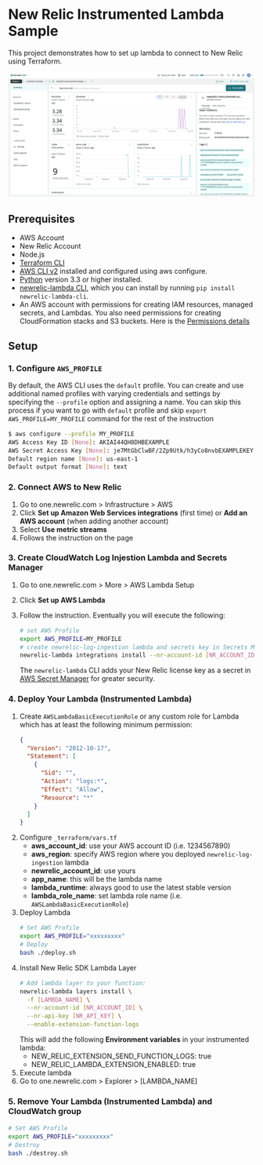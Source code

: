 # New Relic Instrumented Lambda Sample

This project demonstrates how to set up lambda to connect to New Relic using Terraform.

![alt text](./docs/images/top-image.png)

## Prerequisites

- AWS Account
- New Relic Account
- Node.js
- [Terraform CLI](https://learn.hashicorp.com/tutorials/terraform/install-cli)
- [AWS CLI v2](https://docs.aws.amazon.com/cli/latest/userguide/install-cliv2.html) installed and configured using aws configure.
- [Python](https://www.python.org/downloads/) version 3.3 or higher installed.
- [newrelic-lambda CLI](), which you can install by running `pip install newrelic-lambda-cli`.
- An AWS account with permissions for creating IAM resources, managed secrets, and Lambdas. You also need permissions for creating CloudFormation stacks and S3 buckets. Here is the [Permissions details](https://docs.newrelic.com/docs/serverless-function-monitoring/aws-lambda-monitoring/enable-lambda-monitoring/account-linking/)

## Setup

### 1. Configure `AWS_PROFILE`

By default, the AWS CLI uses the `default` profile. You can create and use additional named profiles with varying credentials and settings by specifying the `--profile` option and assigning a name. You can skip this process if you want to go with `default` profile and skip `export AWS_PROFILE=MY_PROFILE` command for the rest of the instruction

```bash
$ aws configure --profile MY_PROFILE
AWS Access Key ID [None]: AKIAI44QH8DHBEXAMPLE
AWS Secret Access Key [None]: je7MtGbClwBF/2Zp9Utk/h3yCo8nvbEXAMPLEKEY
Default region name [None]: us-east-1
Default output format [None]: text
```

### 2. Connect AWS to New Relic

1. Go to one.newrelic.com > Infrastructure > AWS
2. Click **Set up Amazon Web Services integrations** (first time) or **Add an AWS account** (when adding another account)
3. Select **Use metric streams**
4. Follows the instruction on the page

### 3. Create CloudWatch Log Injestion Lambda and Secrets Manager

1. Go to one.newrelic.com > More > AWS Lambda Setup
2. Click **Set up AWS Lambda**
3. Follow the instruction. Eventually you will execute the following:

    ```bash
    # set AWS Profile
    export AWS_PROFILE=MY_PROFILE
    # create newrelic-log-ingestion lambda and secrets key in Secrets Manager
    newrelic-lambda integrations install --nr-account-id [NR_ACCOUNT_ID] --nr-api-key [NR_API_KEY]
    ```

    The `newrelic-lambda` CLI adds your New Relic license key as a secret in [AWS Secret Manager](https://aws.amazon.com/secrets-manager/) for greater security.

### 4. Deploy Your Lambda (Instrumented Lambda)

1. Create `AWSLambdaBasicExecutionRole` or any custom role for Lambda which has at least the following minimum permission:
    ```json
    {
      "Version": "2012-10-17",
      "Statement": [
        {
          "Sid": "",
          "Action": "logs:*",
          "Effect": "Allow",
          "Resource": "*"
        }
      ]
    }
    ```
2. Configure `_terraform/vars.tf`
    - **aws_account_id**: use your AWS account ID (i.e. 1234567890)
    - **aws_region**: specify AWS region where you deployed `newrelic-log-ingestion` lambda
    - **newrelic_account_id**: use yours
    - **app_name**: this will be the lambda name
    - **lambda_runtime**: always good to use the latest stable version
    - **lambda_role_name**: set lambda role name (i.e. `AWSLambdaBasicExecutionRole`)
3. Deploy Lambda
    ```bash
    # Set AWS Profile
    export AWS_PROFILE="xxxxxxxxx"
    # Deploy
    bash ./deploy.sh
    ```
4. Install New Relic SDK Lambda Layer
    ```bash
    # Add lambda layer to your function:
    newrelic-lambda layers install \
      -f [LAMBDA_NAME] \
      --nr-account-id [NR_ACCOUNT_ID] \
      --nr-api-key [NR_API_KEY] \
      --enable-extension-function-logs
    ```
    This will add the following **Environment variables** in your instrumented lambda:
    - NEW_RELIC_EXTENSION_SEND_FUNCTION_LOGS: true
    - NEW_RELIC_LAMBDA_EXTENSION_ENABLED: true
5. Execute lambda
6. Go to one.newrelic.com > Explorer > [LAMBDA_NAME]

### 5. Remove Your Lambda (Instrumented Lambda) and CloudWatch group

```bash
# Set AWS Profile
export AWS_PROFILE="xxxxxxxxx"
# Destroy
bash ./destroy.sh
```
